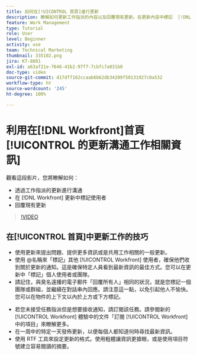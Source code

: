```yaml
---
title: 如何在[!UICONTROL 首頁]進行更新
description: 瞭解如何更新工作指派的內容以及回覆現有更新。在更新內容中標記  [!DNL Workfront]  使用者，以便他們收到通訊通知。
feature: Work Management
type: Tutorial
role: User
level: Beginner
activity: use
team: Technical Marketing
thumbnail: 335102.png
jira: KT-8801
exl-id: a63af21e-7646-41b2-97f7-7cbfc7a031b0
doc-type: video
source-git-commit: d17df7162ccaab6b62db34209f50131927c0a532
workflow-type: ht
source-wordcount: '245'
ht-degree: 100%

---
```


# 利用在[!DNL Workfront]首頁[!UICONTROL 的更新溝通工作相關資訊]

觀看這段影片，您將瞭解如何：

* 透過工作指派的更新進行溝通
* 在 [!DNL Workfront] 更新中標記使用者
* 回覆現有更新

>[!VIDEO](https://video.tv.adobe.com/v/335102/?quality=12&learn=on&enablevpops)

## 在[!UICONTROL 首頁]中更新工作的技巧

* 使用更新來提出問題、提供更多資訊或是共用工作相關的一般更新。
* 使用 @名稱來「標記」其他 [!UICONTROL Workfront] 使用者，確保他們收到關於更新的通知。這是確保特定人員看到最新資訊的最佳方式。您可以在更新中「標記」個人使用者或團隊。
* 請記住，與臭名遠播的電子郵件「回覆所有人」相同的狀況，就是您標記一個團隊或群組，並繼續在對話串內回應。請注意這一點，以免引起他人不愉快。您可以在物件的上下文以內於上方或下方標記。

<!---
paragraph below needs a hyperlink to an article
--->

* 若您未接受任務指派但是想要接收通知，請訂閱該任務。請參閱新的 [!UICONTROL Workfront] 體驗中的文件「訂閱 [!UICONTROL Workfront] 中的項目」來瞭解更多。
* 在一周中的特定一天發佈更新，以便每個人都知道何時尋找最新資訊。
* 使用 RTF 工具來設定更新的格式。使用粗體讓資訊更搶眼，或是使用項目符號建立容易閱讀的摘要。

<!---
learn more URLs
--->
